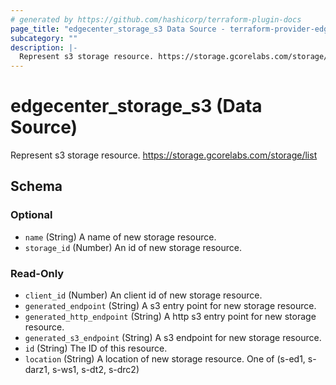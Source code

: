 ```yaml
---
# generated by https://github.com/hashicorp/terraform-plugin-docs
page_title: "edgecenter_storage_s3 Data Source - terraform-provider-edgecenter"
subcategory: ""
description: |-
  Represent s3 storage resource. https://storage.gcorelabs.com/storage/list
---
```


# edgecenter_storage_s3 (Data Source)

Represent s3 storage resource. https://storage.gcorelabs.com/storage/list



<!-- schema generated by tfplugindocs -->
## Schema

### Optional

- `name` (String) A name of new storage resource.
- `storage_id` (Number) An id of new storage resource.

### Read-Only

- `client_id` (Number) An client id of new storage resource.
- `generated_endpoint` (String) A s3 entry point for new storage resource.
- `generated_http_endpoint` (String) A http s3 entry point for new storage resource.
- `generated_s3_endpoint` (String) A s3 endpoint for new storage resource.
- `id` (String) The ID of this resource.
- `location` (String) A location of new storage resource. One of (s-ed1, s-darz1, s-ws1, s-dt2, s-drc2)


